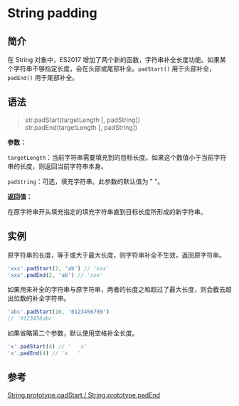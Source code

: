# String padding

## 简介

在 String 对象中，ES2017 增加了两个新的函数，字符串补全长度功能。如果某个字符串不够指定长度，会在头部或尾部补全。`padStart()` 用于头部补全，`padEnd()` 用于尾部补全。

## 语法

> str.padStart(targetLength [, padString])  
> str.padEnd(targetLength [, padString])

**参数：**

`targetLength`：当前字符串需要填充到的目标长度。如果这个数值小于当前字符串的长度，则返回当前字符串本身。

`padString`：可选，填充字符串。此参数的默认值为 " "。

**返回值：**

在原字符串开头填充指定的填充字符串直到目标长度所形成的新字符串。

## 实例

原字符串的长度，等于或大于最大长度，则字符串补全不生效，返回原字符串。

```javascript
'xxx'.padStart(2, 'ab') // 'xxx'
'xxx'.padEnd(2, 'ab') // 'xxx'
```

如果用来补全的字符串与原字符串，两者的长度之和超过了最大长度，则会截去超出位数的补全字符串。

```javascript
'abc'.padStart(10, '0123456789')
// '0123456abc'
```

如果省略第二个参数，默认使用空格补全长度。

```javascript
'x'.padStart(4) // '   x'
'x'.padEnd(4) // 'x   '
```

## 参考

[String.prototype.padStart / String.prototype.padEnd](https://github.com/tc39/proposal-string-pad-start-end)
